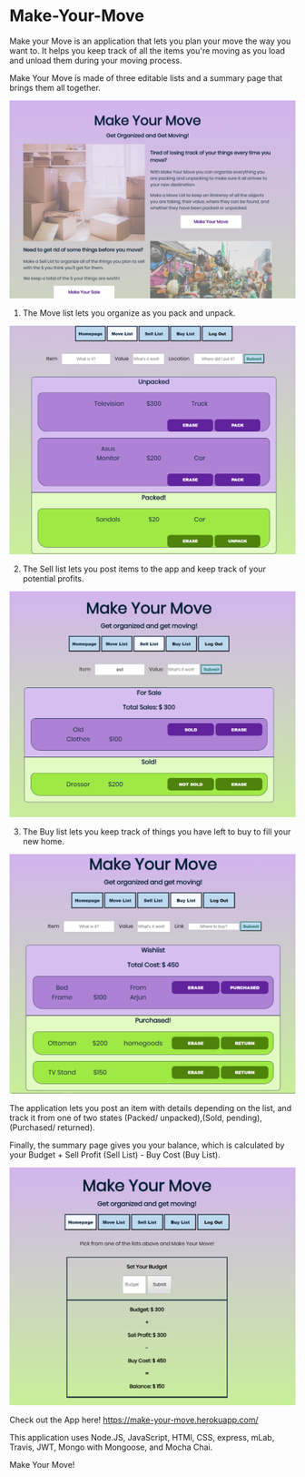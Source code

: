 # Make-Your-Move
Make your Move is an application that lets you plan your move the way you want to. It helps you keep track of all the items you're moving as you load and unload them during your moving process.

Make Your Move is made of three editable lists and a summary page that brings them all together.

![My home screen](Home.PNG)

1. The Move list lets you organize as you pack and unpack.

![Move List](Move.PNG)

2. The Sell list lets you post items to the app and keep track of your potential profits.

![Sell List](Sell.PNG)

3. The Buy list lets you keep track of things you have left to buy to fill your new home.

![Buy List](Buy.PNG)

The application lets you post an item with details depending on the list, and track it from one of two states (Packed/ unpacked),(Sold, pending), (Purchased/ returned).

Finally, the summary page gives you your balance, which is calculated by your Budget + Sell Profit (Sell List) - Buy Cost (Buy List).

![Summary Page](Summary.PNG)

Check out the App here! https://make-your-move.herokuapp.com/

This application uses Node.JS, JavaScript, HTMl, CSS, express, mLab, Travis, JWT, Mongo with Mongoose, and  Mocha Chai.

Make Your Move!
